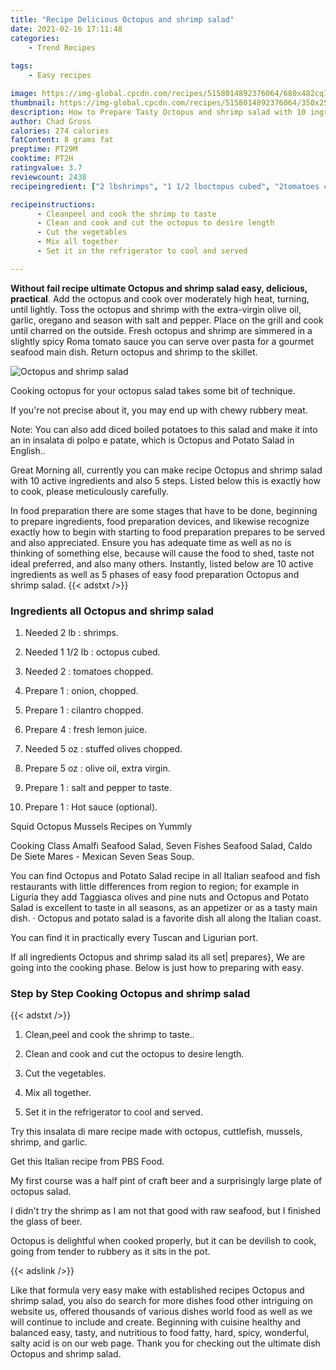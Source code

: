 ```yaml
---
title: "Recipe Delicious Octopus and shrimp salad"
date: 2021-02-16 17:11:48
categories:
    - Trend Recipes
    
tags:
    - Easy recipes

image: https://img-global.cpcdn.com/recipes/5158014892376064/680x482cq70/octopus-and-shrimp-salad-recipe-main-photo.jpg
thumbnail: https://img-global.cpcdn.com/recipes/5158014892376064/350x250cq70/octopus-and-shrimp-salad-recipe-main-photo.jpg
description: How to Prepare Tasty Octopus and shrimp salad with 10 ingredients and 5 stages of easy cooking.
author: Chad Gross
calories: 274 calories
fatContent: 8 grams fat
preptime: PT29M
cooktime: PT2H
ratingvalue: 3.7
reviewcount: 2438
recipeingredient: ["2 lbshrimps", "1 1/2 lboctopus cubed", "2tomatoes chopped", "1onion chopped", "1cilantro chopped", "4fresh lemon juice", "5 ozstuffed olives chopped", "5 ozolive oil extra virgin", "1salt and pepper to taste", "1Hot sauce optional"]

recipeinstructions: 
      - Cleanpeel and cook the shrimp to taste 
      - Clean and cook and cut the octopus to desire length 
      - Cut the vegetables 
      - Mix all together 
      - Set it in the refrigerator to cool and served

---
```




**Without fail recipe ultimate Octopus and shrimp salad easy, delicious, practical**. Add the octopus and cook over moderately high heat, turning, until lightly. Toss the octopus and shrimp with the extra-virgin olive oil, garlic, oregano and season with salt and pepper. Place on the grill and cook until charred on the outside. Fresh octopus and shrimp are simmered in a slightly spicy Roma tomato sauce you can serve over pasta for a gourmet seafood main dish. Return octopus and shrimp to the skillet.


![Octopus and shrimp salad](https://img-global.cpcdn.com/recipes/5158014892376064/680x482cq70/octopus-and-shrimp-salad-recipe-main-photo.jpg "Octopus and shrimp salad")



Cooking octopus for your octopus salad takes some bit of technique.

If you&#39;re not precise about it, you may end up with chewy rubbery meat.

Note: You can also add diced boiled potatoes to this salad and make it into an in insalata di polpo e patate, which is Octopus and Potato Salad in English..


Great Morning all, currently you can make recipe Octopus and shrimp salad with 10 active ingredients and also 5 steps. Listed below this is exactly how to cook, please meticulously carefully.

In food preparation there are some stages that have to be done, beginning to prepare ingredients, food preparation devices, and likewise recognize exactly how to begin with starting to food preparation prepares to be served and also appreciated. Ensure you has adequate time as well as no is thinking of something else, because will cause the food to shed, taste not ideal preferred, and also many others. Instantly, listed below are 10 active ingredients as well as 5 phases of easy food preparation Octopus and shrimp salad.
{{< adstxt />}}

### Ingredients all Octopus and shrimp salad


1. Needed 2 lb : shrimps.

1. Needed 1 1/2 lb : octopus cubed.

1. Needed 2 : tomatoes chopped.

1. Prepare 1 : onion, chopped.

1. Prepare 1 : cilantro chopped.

1. Prepare 4 : fresh lemon juice.

1. Needed 5 oz : stuffed olives chopped.

1. Prepare 5 oz : olive oil, extra virgin.

1. Prepare 1 : salt and pepper to taste.

1. Prepare 1 : Hot sauce (optional).


Squid Octopus Mussels Recipes on Yummly

Cooking Class Amalfi Seafood Salad, Seven Fishes Seafood Salad, Caldo De Siete Mares - Mexican Seven Seas Soup.

You can find Octopus and Potato Salad recipe in all Italian seafood and fish restaurants with little differences from region to region; for example in Liguria they add Taggiasca olives and pine nuts and Octopus and Potato Salad is excellent to taste in all seasons, as an appetizer or as a tasty main dish. · Octopus and potato salad is a favorite dish all along the Italian coast.

You can find it in practically every Tuscan and Ligurian port.


If all ingredients Octopus and shrimp salad its all set| prepares}, We are going into the cooking phase. Below is just how to preparing with easy.

### Step by Step Cooking Octopus and shrimp salad

{{< adstxt />}}


1. Clean,peel and cook the shrimp to taste..



1. Clean and cook and cut the octopus to desire length.



1. Cut the vegetables.



1. Mix all together.



1. Set it in the refrigerator to cool and served.




Try this insalata di mare recipe made with octopus, cuttlefish, mussels, shrimp, and garlic.

Get this Italian recipe from PBS Food.

My first course was a half pint of craft beer and a surprisingly large plate of octopus salad.

I didn&#39;t try the shrimp as I am not that good with raw seafood, but I finished the glass of beer.

Octopus is delightful when cooked properly, but it can be devilish to cook, going from tender to rubbery as it sits in the pot.


{{< adslink />}}

Like that formula very easy make with established recipes Octopus and shrimp salad, you also do search for more dishes food other intriguing on website us, offered thousands of various dishes world food as well as we will continue to include and create. Beginning with cuisine healthy and balanced easy, tasty, and nutritious to food fatty, hard, spicy, wonderful, salty acid is on our web page. Thank you for checking out the ultimate dish Octopus and shrimp salad.

